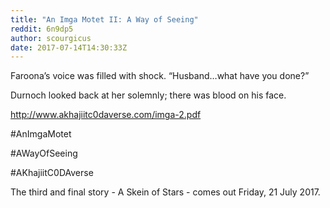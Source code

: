 ```yaml
---
title: "An Imga Motet II: A Way of Seeing"
reddit: 6n9dp5
author: scourgicus
date: 2017-07-14T14:30:33Z
---
```


Faroona’s voice was filled with shock.  “Husband…what have you done?”

Durnoch looked back at her solemnly; there was blood on his face.  

http://www.akhajiitc0daverse.com/imga-2.pdf

 #AnImgaMotet

 #AWayOfSeeing

 #AKhajiitC0DAverse

The third and final story - A Skein of Stars - comes out Friday, 21 July 2017.
